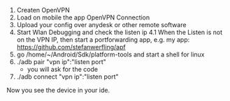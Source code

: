 1. Createn OpenVPN
2. Load on mobile the app OpenVPN Connection
3. Upload your config over anydesk or other remote software
4. Start Wlan Debugging and check the listen ip
4.1 When the Listen is not on the VPN IP, then start a portforwarding app, e.g. my app: https://github.com/stefanwerfling/apf
5. go /home/~/Android/Sdk/platform-tools and start a shell for linux
6. ./adb pair "vpn ip":"listen port"
   - you will ask for the code
7. ./adb connect "vpn ip":"listen port"
  
  Now you see the device in your ide.
